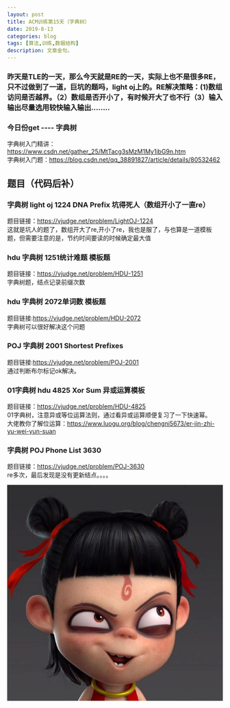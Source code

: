 ```yaml
---
layout: post
title: ACM训练第15天（字典树）
date: 2019-8-13
categories: blog
tags: [算法,训练,数据结构]
description: 文章金句。
---
```


### 昨天是TLE的一天，那么今天就是RE的一天，实际上也不是很多RE，只不过做到了一道，巨坑的题吗，light oj上的。RE解决策略：(1)数组访问是否越界。（2）数组是否开小了，有时候开大了也不行（3）输入输出尽量选用较快输入输出........

### 今日份get ---- 字典树
字典树入门精讲：<https://www.csdn.net/gather_25/MtTacg3sMzM1My1ibG9n.htm><br/>
字典树入门题：<https://blog.csdn.net/qq_38891827/article/details/80532462><br/>

## 题目（代码后补）

### 字典树 light oj 1224 DNA Prefix 坑得死人（数组开小了一直re）
题目链接：<https://vjudge.net/problem/LightOJ-1224><br/>
这就是坑人的题了，数组开大了re,开小了re，我也是服了，与也算是一道模板题，但需要注意的是，节约时间要读的时候确定最大值<br/>

### hdu 字典树 1251统计难题  模板题
题目链接：<https://vjudge.net/problem/HDU-1251><br/>
字典树题，结点记录前缀次数<br/>

### hdu 字典树 2072单词数  模板题
题目链接:<https://vjudge.net/problem/HDU-2072><br/>
字典树可以很好解决这个问题<br/>

### POJ 字典树 2001 Shortest Prefixes
题目链接:<https://vjudge.net/problem/POJ-2001><br/>
通过判断布尔标记ok解决。<br/>

### 01字典树 hdu 4825 Xor Sum 异或运算模板
题目链接：<https://vjudge.net/problem/HDU-4825><br/>
01字典树，注意异或等位运算法则，通过看异或运算顺便复习了一下快速幂。<br/>
大佬教你了解位运算：<https://www.luogu.org/blog/chengni5673/er-jin-zhi-yu-wei-yun-suan><br/>

### 字典树 POJ Phone List 3630
题目链接：<https://vjudge.net/problem/POJ-3630><br/>
re多次，最后发现是没有更新结点。。。。<br/>

![哪吒](/img/lz2.jpg)






